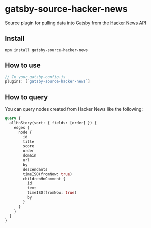 # gatsby-source-hacker-news

Source plugin for pulling data into Gatsby from the
[Hacker News API](https://github.com/HackerNews/API)

## Install

`npm install gatsby-source-hacker-news`

## How to use

```javascript
// In your gatsby-config.js
plugins: [`gatsby-source-hacker-news`]
```

## How to query

You can query nodes created from Hacker News like the following:

```graphql
query {
  allHnStory(sort: { fields: [order] }) {
    edges {
      node {
        id
        title
        score
        order
        domain
        url
        by
        descendants
        timeISO(fromNow: true)
        childrenHnComment {
          id
          text
          timeISO(fromNow: true)
          by
        }
      }
    }
  }
}
```
